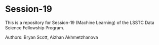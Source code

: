 # Session-19
This is a repository for Session-19 (Machine Learning) of the LSSTC Data Science Fellowship Program. 

Authors: Bryan Scott, Aizhan Akhmetzhanova
